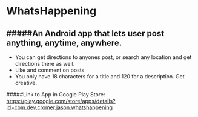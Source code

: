 # WhatsHappening

#####An Android app that lets user post anything, anytime, anywhere. 
----------------------------------------------------------------------------------------------------------------------------------
* You can get directions to anyones post, or search any location and get directions there as well.
* Like and comment on posts
* You only have 18 characters for a title and 120 for a description. Get creative.

#####Link to App in Google Play Store:
https://play.google.com/store/apps/details?id=com.dev.cromer.jason.whatshappening
